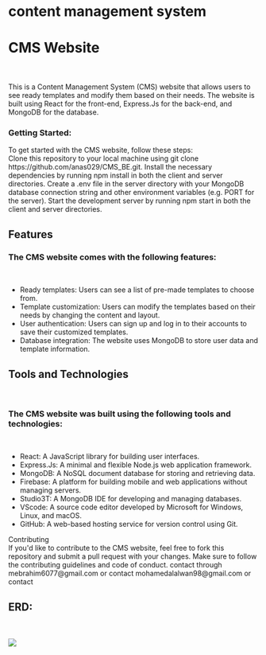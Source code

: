 # content management system

<h1>CMS Website</h1>
<br><br>
This is a Content Management System (CMS) website that allows users to see ready templates and modify them based on their needs. The website is built using React for the front-end, Express.Js for the back-end, and MongoDB for the database.
<br>
<h3>Getting Started:</h3>
To get started with the CMS website, follow these steps:
<br>
Clone this repository to your local machine using git clone https://github.com/anas029/CMS_BE.git.
Install the necessary dependencies by running npm install in both the client and server directories.
Create a .env file in the server directory with your MongoDB database connection string and other environment variables (e.g. PORT for the server).
Start the development server by running npm start in both the client and server directories.
<br>
<h2>Features</h2>
<h3>The CMS website comes with the following features:</h3>
<br>
<ul>
    <li>Ready templates: Users can see a list of pre-made templates to choose from.</li>
    <li>Template customization: Users can modify the templates based on their needs by changing the content and layout.</li>
    <li>User authentication: Users can sign up and log in to their accounts to save their customized templates.</li>
    <li>Database integration: The website uses MongoDB to store user data and template information.</li>
</ul>
<h2>Tools and Technologies</h2>
<br>
<h3>The CMS website was built using the following tools and technologies:</h3>
<br>
<ul>
    <li>React: A JavaScript library for building user interfaces.</li>
    <li>Express.Js: A minimal and flexible Node.js web application framework.</li>
    <li>MongoDB: A NoSQL document database for storing and retrieving data.</li>
    <li>Firebase: A platform for building mobile and web applications without managing servers.</li>
    <li>Studio3T: A MongoDB IDE for developing and managing databases.</li>
    <li>VScode: A source code editor developed by Microsoft for Windows, Linux, and macOS.</li>
    <li>GitHub: A web-based hosting service for version control using Git.</li>
</ul>
Contributing
<br>
If you'd like to contribute to the CMS website, feel free to fork this repository and submit a pull request with your changes. Make sure to follow the contributing guidelines and code of conduct.
contact through mebrahim6077@gmail.com or contact mohamedalalwan98@gmail.com or contact 
<br>
<h2>ERD:</h2>
<br><br>
<img src="ERD.JPG">